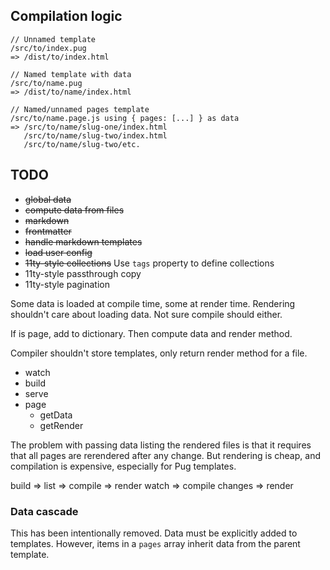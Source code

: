 ## Compilation logic

```
// Unnamed template
/src/to/index.pug
=> /dist/to/index.html

// Named template with data
/src/to/name.pug
=> /dist/to/name/index.html

// Named/unnamed pages template
/src/to/name.page.js using { pages: [...] } as data
=> /src/to/name/slug-one/index.html
   /src/to/name/slug-two/index.html
   /src/to/name/slug-two/etc.

```

## TODO

- ~~global data~~
- ~~compute data from files~~
- ~~markdown~~
- ~~frontmatter~~
- ~~handle markdown templates~~
- ~~load user config~~
- ~~11ty-style collections~~ Use `tags` property to define collections
- 11ty-style passthrough copy
- 11ty-style pagination

Some data is loaded at compile time, some at render time.
Rendering shouldn't care about loading data. Not sure compile should either.

If is page, add to dictionary. Then compute data and render method.

Compiler shouldn't store templates, only return render method for a file.

- watch
- build
- serve
- page
  - getData
  - getRender

The problem with passing data listing the rendered files is that it requires
that all pages are rerendered after any change. But rendering is cheap, and
compilation is expensive, especially for Pug templates.

build => list => compile => render
watch => compile changes => render

### Data cascade

This has been intentionally removed. Data must be explicitly added to templates.
However, items in a `pages` array inherit data from the parent template.
